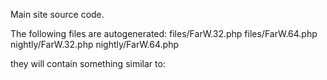 Main site source code.

The following files are autogenerated:
files/FarW.32.php
files/FarW.64.php
nightly/FarW.32.php
nightly/FarW.64.php

they will contain something similar to:

<?php
$farnew_major="3";
$farnew_minor="0";
$farnew_build="5200";
$farnew_platform="x86";
$farnew_arc="Far30b5200.x86.20180502.7z";
$farnew_msi="Far30b5200.x86.20180502.msi";
$farnew_pdb="Far30b5200.x86.20180502.pdb.7z";
$farnew_date="2018-05-02";
$farnew_lastchange="drkns 01.05.2018 22:48:34 +0100 - build 5200";
?>
